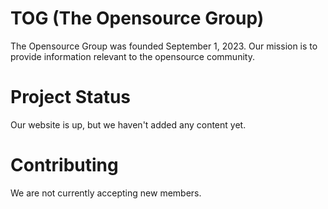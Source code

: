 # TOG (The Opensource Group)

The Opensource Group was founded September 1, 2023. Our mission is to provide information relevant to the opensource community.

# Project Status

Our website is up, but we haven't added any content yet.

# Contributing

We are not currently accepting new members.
